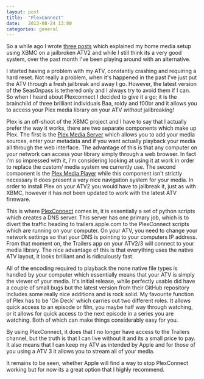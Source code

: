 ```yaml
---
layout: post
title:  "PlexConnect"
date:   2013-08-24 13:00
categories: general
---
```


So a while ago I wrote [three posts][myMediaSetup] which explained my home media setup using XBMC on a jailbroken ATV2 and while I still think its a very good system, over the past month I've been playing around with an alternative.

I started having a problem with my ATV, constantly crashing and requiring a hard reset. Not really a problem, when it's happened in the past I've just put the ATV through a fresh jailbreak and away I go. However, the latest version of the Seas0npass is tethered only and I always try to avoid them if I can. So when I heard about Plexconnect I decided to give it a go; it is the brainchild of three brilliant individuals Baa, roidy and f00br and it allows you to access your Plex media library on your ATV *without* jailbreaking!

Plex is an off-shoot of the XBMC project and I have to say that I actually prefer the way it works, there are two separate components which make up Plex. The first is the [Plex Media Server][plexMediaServer] which allows you to add your media sources, enter your metadata and if you want actually playback your media all through the web interface. The advantage of this is that any computer on your network can access your library simply through a web browser. In fact i'm so impressed with it, i'm considering looking at using it at work in order to replace the custom/ media system we currently use. The second component is the [Plex Media Player][plexMediaServer] while this component isn't strictly necessary it does present a very nice navigation system for your media. In order to install Plex on your ATV2 you would have to jailbreak it, just as with XBMC, however it has not been updated to work with the latest ATV firmware.

This is where [PlexConnect][plexConnect] comes in, it is essentially a set of python scripts which creates a DNS server. This server has one primary job, which is to divert the traffic heading to trailers.apple.com to the PlexConnect scripts which are running on your computer. On your ATV, you need to change your network settings so that your DNS is pointing to your computers IP address. From that moment on, the Trailers app on your ATV2/3 will connect to your media library. The nice advantage of this is that everything uses the native ATV layout, it looks brilliant and is ridiculously fast.

All of the encoding required to playback the none native file types is handled by your computer which essentially means that your ATV is simply the viewer of your media. It's initial release, while perfectly usable did have a couple of small bugs but the latest version from their GitHub repository includes some really nice additions and is rock solid. My favourite function of Plex has to be 'On Deck' which carries out two different roles. It allows quick access to an episode or film, you maybe half way through watching, or it allows for quick access to the next episode in a series you are watching. Both of which can make things considerably easy for you.

By using PlexConnect, it does that I no longer have access to the Trailers channel, but the truth is that I can live without it and its a small price to pay. It also means that I can keep my ATV as intended by Apple and for those of you using a ATV 3 it allows you to stream all of your media.

It remains to be seen, whether Apple will find a way to stop PlexConnect working but for now its a great option that I highly recommend.

[myMediaSetup]: http://dalemmanning.me.uk/guides/2013/03/23/building-a-home-theatre-system-part-1/
[plexMediaServer]: http://www.plexapp.com/download/plex-media-center.php
[plexConnect]: https://github.com/iBaa/PlexConnect